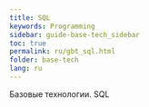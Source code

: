 ```yaml
---
title: SQL
keywords: Programming
sidebar: guide-base-tech_sidebar
toc: true
permalink: ru/gbt_sql.html
folder: base-tech
lang: ru
---
```


Базовые технологии.
SQL